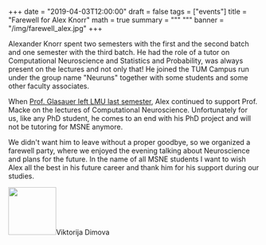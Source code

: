 +++
date = "2019-04-03T12:00:00"
draft = false
tags = ["events"]
title = "Farewell for Alex Knorr" 
math = true
summary = """
"""
banner = "/img/farewell_alex.jpg"
+++

Alexander Knorr spent two semesters with the first and the second batch and one semester with the third batch.
He had the role of a tutor on Computational Neuroscience and Statistics and Probability, was always present on the lectures and not only that!
He joined the TUM Campus run under the group name "Neuruns" together with some students and some other faculty associates.

When [Prof. Glasauer left LMU last semester](/2018/08/06/farewell-dinner-with-professor-glasauer/), Alex continued to support Prof. Macke on the lectures of Computational Neuroscience.
Unfortunately for us, like any PhD student, he comes to an end with his PhD project and will not be tutoring for MSNE anymore.

We didn't want him to leave without a proper goodbye, so we organized a farewell party, where we enjoyed the evening talking about Neuroscience and plans for the future.
In the name of all MSNE students I want to wish Alex all the best in his future career and thank him for his support during our studies.

<div class="chip">
<img src="/img/student-list/Viktorija - viktorija dimova.jpg" width="96" height="96">Viktorija Dimova</div>
<br/>
